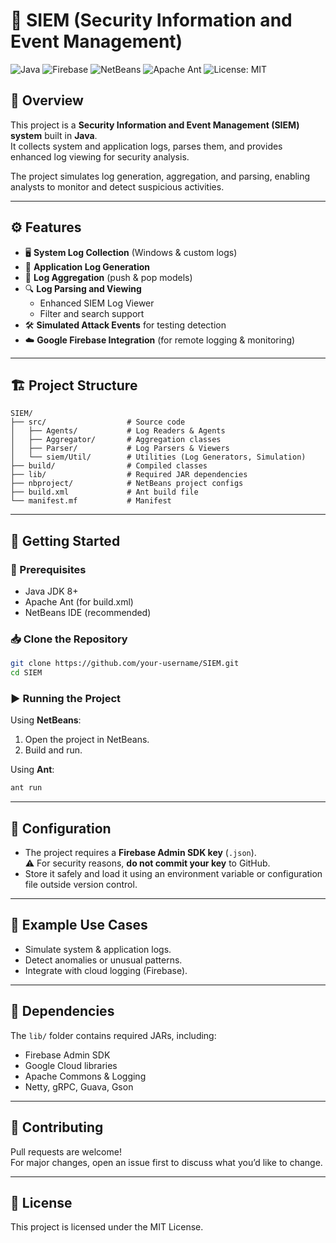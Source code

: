 # 🔎 SIEM (Security Information and Event Management)

![Java](https://img.shields.io/badge/Java-ED8B00?style=for-the-badge&logo=java&logoColor=white)
![Firebase](https://img.shields.io/badge/Firebase-039BE5?style=for-the-badge&logo=firebase)
![NetBeans](https://img.shields.io/badge/NetBeans-1B6AC6?style=for-the-badge&logo=apachenetbeanside&logoColor=white)
![Apache Ant](https://img.shields.io/badge/Apache%20Ant-A81C7D?style=for-the-badge&logo=apache&logoColor=white)
![License: MIT](https://img.shields.io/badge/License-MIT-green.svg?style=for-the-badge)

## 📌 Overview
This project is a **Security Information and Event Management (SIEM) system** built in **Java**.  
It collects system and application logs, parses them, and provides enhanced log viewing for security analysis.

The project simulates log generation, aggregation, and parsing, enabling analysts to monitor and detect suspicious activities.

---

## ⚙️ Features
- 🖥 **System Log Collection** (Windows & custom logs)  
- 📑 **Application Log Generation**  
- 🔗 **Log Aggregation** (push & pop models)  
- 🔍 **Log Parsing and Viewing**  
  - Enhanced SIEM Log Viewer  
  - Filter and search support  
- 🛠 **Simulated Attack Events** for testing detection  
- ☁️ **Google Firebase Integration** (for remote logging & monitoring)  

---

## 🏗 Project Structure
```
SIEM/
├── src/                  # Source code
│   ├── Agents/           # Log Readers & Agents
│   ├── Aggregator/       # Aggregation classes
│   ├── Parser/           # Log Parsers & Viewers
│   └── siem/Util/        # Utilities (Log Generators, Simulation)
├── build/                # Compiled classes
├── lib/                  # Required JAR dependencies
├── nbproject/            # NetBeans project configs
├── build.xml             # Ant build file
└── manifest.mf           # Manifest
```

---

## 🚀 Getting Started

### 🔧 Prerequisites
- Java JDK 8+  
- Apache Ant (for build.xml)  
- NetBeans IDE (recommended)  

### 📥 Clone the Repository
```bash
git clone https://github.com/your-username/SIEM.git
cd SIEM
```

### ▶️ Running the Project
Using **NetBeans**:  
1. Open the project in NetBeans.  
2. Build and run.  

Using **Ant**:  
```bash
ant run
```

---

## 🔑 Configuration
- The project requires a **Firebase Admin SDK key** (`.json`).  
  ⚠️ For security reasons, **do not commit your key** to GitHub.  
- Store it safely and load it using an environment variable or configuration file outside version control.  

---

## 🧪 Example Use Cases
- Simulate system & application logs.  
- Detect anomalies or unusual patterns.  
- Integrate with cloud logging (Firebase).  

---

## 📂 Dependencies
The `lib/` folder contains required JARs, including:  
- Firebase Admin SDK  
- Google Cloud libraries  
- Apache Commons & Logging  
- Netty, gRPC, Guava, Gson  

---

## 🤝 Contributing
Pull requests are welcome!  
For major changes, open an issue first to discuss what you’d like to change.  

---

## 📜 License
This project is licensed under the MIT License.  
